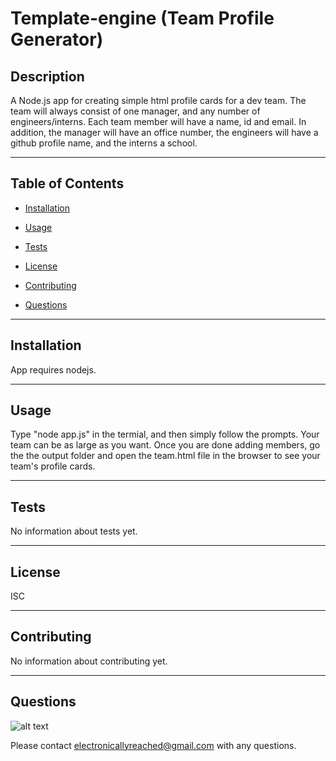 # Template-engine (Team Profile Generator)

    
## Description

A Node.js app for creating simple html profile cards for a dev team. The team will always consist of one manager, and any number of engineers/interns. Each team member will have a name, id and email. In addition, the manager will have an office number, the engineers will have a github profile name, and the interns a school.

- - -

## Table of Contents
    

* [Installation](#installation)

* [Usage](#usage)

* [Tests](#tests)

* [License](#lisence)

* [Contributing](#contributing)

* [Questions](#questions)

- - -

## Installation

App requires nodejs.

- - -

## Usage

Type "node app.js" in the termial, and then simply follow the prompts. Your team can be as large as you want. Once you are done adding members, go the the output folder and open the team.html file in the browser to see your team's profile cards.

- - -

## Tests

No information about tests yet.

- - -

## License

ISC

- - -

## Contributing

No information about contributing yet.

- - -

## Questions

![alt text](https://avatars0.githubusercontent.com/u/56980945?v=4 "profile image for julzar")


Please contact electronicallyreached@gmail.com with any questions.
